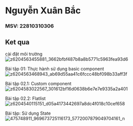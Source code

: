 # Nguyễn Xuân Bắc
### MSV: 22810310306
## Ket qua

cài đặt môi trường
![z6204563455881_3662bfbf487b8a8b5771c5963fea93d6](https://github.com/user-attachments/assets/444dbb3a-f392-41cd-ac61-dd57721afab0)

Bài tập 01: Thực hành sử dụng basic component
![z6204563468943_ab69d55aa41c6fccc48bf098b33aff3f](https://github.com/user-attachments/assets/e905a27a-3291-447c-8b01-62c227017017)

Bài tập 02.1: Custom component
![z6204583022567_301612bf16d0638b6e7e7e9335a2a401](https://github.com/user-attachments/assets/f1053c38-6f86-41de-aa91-9757ba2d1a4e)

Bài tập 02.2: Flatlist
![z6204540115151_d05a4173442697a8dc4f018c10cef658](https://github.com/user-attachments/assets/b8540ee6-e1c5-49a8-909c-c7a77384e049)


Bài tập: Sử dụng State
![475748911_969673725116173_5772007879049704161_n](https://github.com/user-attachments/assets/7b9f213c-8181-47e2-92ec-1ebf44fef0be)





